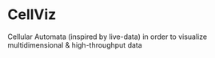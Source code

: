 # CellViz

Cellular Automata (inspired by live-data) in order to visualize multidimensional & high-throughput data
